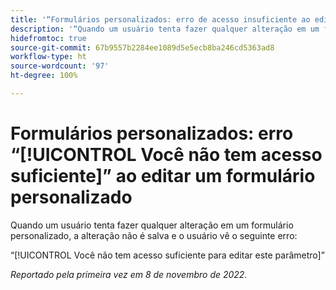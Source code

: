 ```yaml
---
title: '“Formulários personalizados: erro de acesso insuficiente ao editar um formulário personalizado”'
description: '“Quando um usuário tenta fazer qualquer alteração em um formulário personalizado, a alteração não é salva e o usuário vê o erro: Você não tem acesso suficiente para editar este parâmetro”'
hidefromtoc: true
source-git-commit: 67b9557b2284ee1089d5e5ecb8ba246cd5363ad8
workflow-type: ht
source-wordcount: '97'
ht-degree: 100%

---
```



# Formulários personalizados: erro “[!UICONTROL Você não tem acesso suficiente]” ao editar um formulário personalizado

Quando um usuário tenta fazer qualquer alteração em um formulário personalizado, a alteração não é salva e o usuário vê o seguinte erro:

“[!UICONTROL Você não tem acesso suficiente para editar este parâmetro]”

_Reportado pela primeira vez em 8 de novembro de 2022._

